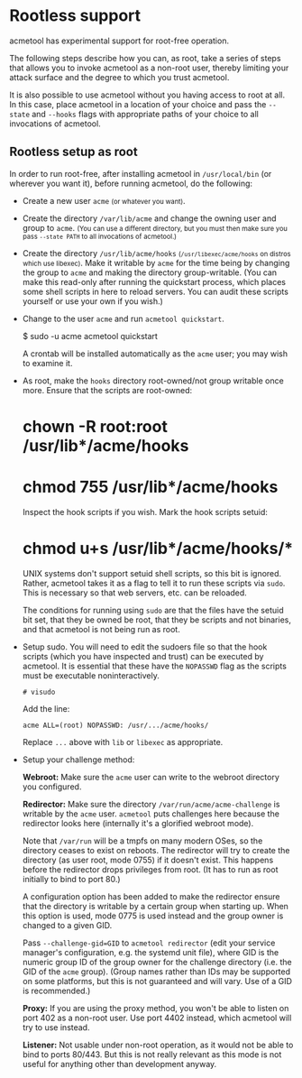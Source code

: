 Rootless support
================

acmetool has experimental support for root-free operation.

The following steps describe how you can, as root, take a series of steps that allows
you to invoke acmetool as a non-root user, thereby limiting your attack surface and
the degree to which you trust acmetool.

It is also possible to use acmetool without you having access to root at all.
In this case, place acmetool in a location of your choice and pass the
`--state` and `--hooks` flags with appropriate paths of your choice to all
invocations of acmetool.

Rootless setup as root
----------------------

In order to run root-free, after installing acmetool in `/usr/local/bin` (or
wherever you want it), before running acmetool, do the following:

- Create a new user `acme` <small>(or whatever you want)</small>.

- Create the directory `/var/lib/acme` and change the owning user and group to
  `acme`. <small>(You can use a different directory, but you must then make sure you
  pass `--state PATH` to all invocations of acmetool.)</small>

- Create the directory `/usr/lib/acme/hooks` <small>(`/usr/libexec/acme/hooks` on
  distros which use libexec)</small>.  Make it writable by `acme` for the time being by
  changing the group to `acme` and making the directory group-writable. (You
  can make this read-only after running the quickstart process, which places
  some shell scripts in here to reload servers. You can audit these scripts
  yourself or use your own if you wish.)

- Change to the user `acme` and run `acmetool quickstart`.

    $ sudo -u acme acmetool quickstart

  A crontab will be installed automatically as the `acme` user; you may wish to
  examine it.

- As root, make the `hooks` directory root-owned/not group writable once more.
  Ensure that the scripts are root-owned:

    # chown -R root:root /usr/lib*/acme/hooks
    # chmod 755 /usr/lib*/acme/hooks

  Inspect the hook scripts if you wish. Mark the hook scripts setuid:

    # chmod u+s /usr/lib*/acme/hooks/*

  UNIX systems don't support setuid shell scripts, so this bit is ignored.
  Rather, acmetool takes it as a flag to tell it to run these scripts via
  `sudo`. This is necessary so that web servers, etc. can be reloaded.

  The conditions for running using `sudo` are that the files have the setuid
  bit set, that they be owned be root, that they be scripts and not binaries,
  and that acmetool is not being run as root.

- Setup sudo. You will need to edit the sudoers file so that the hook scripts
  (which you have inspected and trust) can be executed by acmetool. It is
  essential that these have the `NOPASSWD` flag as the scripts must be executable
  noninteractively.

  `# visudo`

  Add the line:

  `acme ALL=(root) NOPASSWD: /usr/.../acme/hooks/`

  Replace `...` above with `lib` or `libexec` as appropriate.

- Setup your challenge method:

  **Webroot:** Make sure the `acme` user can write to the webroot directory you
  configured.

  **Redirector:** Make sure the directory `/var/run/acme/acme-challenge` is
  writable by the `acme` user. `acmetool` puts challenges here because the
  redirector looks here (internally it's a glorified webroot mode).

  Note that `/var/run` will be a tmpfs on many modern OSes, so the directory
  ceases to exist on reboots. The redirector will try to create the directory
  (as user root, mode 0755) if it doesn't exist. This happens before the
  redirector drops privileges from root. (It has to run as root initially to
  bind to port 80.)

  A configuration option has been added to make the redirector ensure that
  the directory is writable by a certain group when starting up. When this
  option is used, mode 0775 is used instead and the group owner is changed
  to a given GID.

  Pass `--challenge-gid=GID` to `acmetool redirector` (edit your service
  manager's configuration, e.g. the systemd unit file), where GID is the
  numeric group ID of the group owner for the challenge directory (i.e. the GID
  of the `acme` group). (Group names rather than IDs may be supported on some
  platforms, but this is not guaranteed and will vary. Use of a GID is
  recommended.)

  **Proxy:** If you are using the proxy method, you won't be able to listen on
  port 402 as a non-root user. Use port 4402 instead, which acmetool will try
  to use instead.

  **Listener:** Not usable under non-root operation, as it would not be able
  to bind to ports 80/443. But this is not really relevant as this mode is
  not useful for anything other than development anyway.
